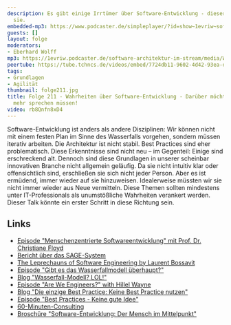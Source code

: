 ```yaml
---
description: Es gibt einige Irrtümer über Software-Entwicklung - dieser Vortrag diskutiert
  sie.
embedded-mp3: https://www.podcaster.de/simpleplayer/?id=show~1evriw~software-architektur-im-stream~pod-e9eccab1486fb7c9cb97ac2466&v=1712340534
guests: []
layout: folge
moderators:
- Eberhard Wolff
mp3: https://1evriw.podcaster.de/software-architektur-im-stream/media/Wahrheiten_ueber_Software-Entwicklung_Darueber_moechte_ich_nicht_mehr_sprechen_muessen.mp3
peertube: https://tube.tchncs.de/videos/embed/7724db11-9602-4d42-93ea-d692fa1e6f1b
tags:
- Grundlagen
- Agilität
thumbnail: folge211.jpg
title: Folge 211 - Wahrheiten über Software-Entwicklung - Darüber möchte ich nicht
  mehr sprechen müssen!
video: rb8Qnfn8xD4
---
```


Software-Entwicklung ist anders als andere Disziplinen: Wir können
nicht mit einem festen Plan im Sinne des Wasserfalls vorgehen, sondern
müssen iterativ arbeiten. Die Architektur ist nicht stabil. Best
Practices sind eher problematisch. Diese Erkenntnisse sind nicht neu –
im Gegenteil: Einige sind erschreckend alt. Dennoch sind diese
Grundlagen in unserer scheinbar innovativen Branche nicht allgemein
geläufig. Da sie nicht intuitiv klar oder offensichtlich sind,
erschließen sie sich nicht jeder Person. Aber es ist ermüdend, immer
wieder auf sie hinzuweisen. Idealerweise müssten wir sie nicht immer
wieder aus Neue vermitteln. Diese Themen sollten mindestens unter
IT-Professionals als unumstößliche Wahrheiten verankert werden. Dieser
Talk könnte ein erster Schritt in diese Richtung sein.

## Links

- [Episode "Menschenzentrierte Softwareentwicklung" mit Prof. Dr. Christiane Floyd](/2021/07/09/folge66.html)
- [Bericht über das SAGE-System](https://web.archive.org/web/20110718084251/http:/sunset.usc.edu/csse/TECHRPTS/1983/usccse83-501/usccse83-501.pdf)
- [The Leprechauns of Software Engineering by Laurent Bossavit](https://leanpub.com/leprechauns/)
- [Episode "Gibt es das Wasserfallmodell überhaupt?"](/2022/05/13/folge119.html)
- [Blog "Wasserfall-Modell? LOL!"](https://www.heise.de/blog/Wasserfall-Modell-LOL-4878614.html)
- [Episode "Are We Engineers?" with Hillel Wayne](/2024/03/27/folge209.html)
- [Blog "Die einzige Best Practice: Keine Best Practice nutzen"](https://www.heise.de/blog/Die-einzige-Best-Practice-Keine-Best-Practice-nutzen-4872398.html)
- [Episode "Best Practices - Keine gute Idee"](/2022/11/11/folge142.html)
- [60-Minuten-Consulting](https://swaglab.rocks/60-min-consulting/)
- [Broschüre "Software-Entwicklung: Der Mensch im Mittelpunkt"](https://leanpub.com/software-entwicklung-mensch-mittelpunkt/)
